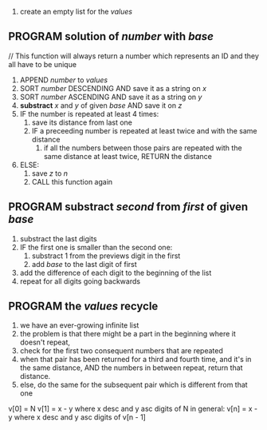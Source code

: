 1. create an empty list for the _values_

## PROGRAM __solution__ of _number_ with _base_
// This function will always return a number which represents an ID and they all have to be unique

1. APPEND _number_ to _values_
1. SORT _number_ DESCENDING AND save it as a string on _x_
1. SORT _number_ ASCENDING AND save it as a string on _y_
1. __substract__ _x_ and _y_ of given _base_ AND save it on _z_
1. IF the number is repeated at least 4 times:
    1. save its distance from last one
    1. IF a preceeding number is repeated at least twice and with the same distance
        1. if all the numbers between those pairs are repeated with the same distance at least twice, RETURN the distance
1. ELSE:
    1. save _z_ to _n_
    1. CALL this function again

## PROGRAM __substract__ _second_ from _first_ of given _base_
1. substract the last digits
1. IF the first one is smaller than the second one:
    1. substract 1 from the previews digit in the first
    2. add _base_ to the last digit of first
1. add the difference of each digit to the beginning of the list
1. repeat for all digits going backwards

## PROGRAM the _values_ __recycle__
1. we have an ever-growing infinite list
1. the problem is that there might be a part in the beginning where it doesn't repeat,
1. check for the first two consequent numbers that are repeated
1. when that pair has been returned for a third and fourth time, and it's in the same distance, AND the numbers in between repeat, return that distance.
1. else, do the same for the subsequent pair which is different from that one


v[0] = N
v[1] = x - y where x desc and y asc digits of N
in general:
v[n] = x - y where x desc and y asc digits of v[n - 1]
